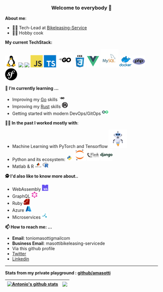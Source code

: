 ### <p align="center"> Welcome to everybody 👋 </p>

**About me**:
- 👨‍💻 Tech-Lead	at [Bikeleasing-Service](https://bikeleasing.de) 
- 👨‍🍳 Hobby cook 

**My current TechStack:**  

<code><img height="40" src="https://github.com/github/explore/blob/313e86ea40e1dc66bb2cf5fdfb44ff4f1dfc810e/topics/linux/linux.png"></code>
<code><img height="40" src="https://camo.githubusercontent.com/fbfcb9e3dc648adc93bef37c718db16c52f617ad055a26de6dc3c21865c3321d/68747470733a2f2f7777772e766563746f726c6f676f2e7a6f6e652f6c6f676f732f6769742d73636d2f6769742d73636d2d69636f6e2e737667"></code>
<code><img height="40" src="https://avatars.githubusercontent.com/u/41077760?s=200&v=4"></code>
<code><img height="40" src="https://raw.githubusercontent.com/github/explore/80688e429a7d4ef2fca1e82350fe8e3517d3494d/topics/javascript/javascript.png"></code>
<code><img height="40" src="https://raw.githubusercontent.com/github/explore/80688e429a7d4ef2fca1e82350fe8e3517d3494d/topics/typescript/typescript.png"></code>
<code><img height="50" src="https://github.com/github/explore/blob/b3ce199648971bf81452dfd7794624b20757ab94/topics/go/go.png"></code>
<code><img height="40" src="https://github.com/github/explore/blob/313e86ea40e1dc66bb2cf5fdfb44ff4f1dfc810e/topics/css/css.png"></code>
<code><img height="40" src="https://github.com/github/explore/blob/313e86ea40e1dc66bb2cf5fdfb44ff4f1dfc810e/topics/vue/vue.png"></code>
<code><img height="60" src="https://github.com/github/explore/blob/313e86ea40e1dc66bb2cf5fdfb44ff4f1dfc810e/topics/mysql/mysql.png"></code>
<code><img height="40" src="https://github.com/github/explore/blob/313e86ea40e1dc66bb2cf5fdfb44ff4f1dfc810e/topics/docker/docker.png"></code>
<code><img height="40" src="https://github.com/github/explore/blob/313e86ea40e1dc66bb2cf5fdfb44ff4f1dfc810e/topics/php/php.png"></code>
<code><img height="40" src="https://github.com/github/explore/blob/313e86ea40e1dc66bb2cf5fdfb44ff4f1dfc810e/topics/symfony/symfony.png"></code>

**🌱 I’m currently learning ...**
- Improving my [Go](https://github.com/golang) skills <img height="20" src="https://github.com/github/explore/blob/313e86ea40e1dc66bb2cf5fdfb44ff4f1dfc810e/topics/go/go.png">
- Improving my [Rust](https://github.com/rust-lang) skills <img width="20" src="https://github.com/github/explore/blob/313e86ea40e1dc66bb2cf5fdfb44ff4f1dfc810e/topics/rust/rust.png">
- Getting started with modern DevOps/GitOps <code><img height="20" src="https://github.com/github/explore/blob/313e86ea40e1dc66bb2cf5fdfb44ff4f1dfc810e/topics/devops/devops.png"></code>  

**👨‍💼 In the past I worked mostly with**:
- Machine Learning with PyTorch and Tensorflow <code><img height="60" src="https://github.com/github/explore/blob/313e86ea40e1dc66bb2cf5fdfb44ff4f1dfc810e/topics/ai/ai.png"></code>
- Python and its ecosystem: <code><img height="20" src="https://github.com/github/explore/blob/313e86ea40e1dc66bb2cf5fdfb44ff4f1dfc810e/topics/python/python.png"></code>
<code><img height="40" src="https://github.com/github/explore/blob/313e86ea40e1dc66bb2cf5fdfb44ff4f1dfc810e/topics/jupyter-notebook/jupyter-notebook.png"></code> 
<code><img height="40" src="https://github.com/github/explore/blob/313e86ea40e1dc66bb2cf5fdfb44ff4f1dfc810e/topics/flask/flask.png"></code> 
<code><img height="40" src="https://github.com/github/explore/blob/313e86ea40e1dc66bb2cf5fdfb44ff4f1dfc810e/topics/django/django.png"></code> 
- Matlab & R <code><img height="20" src="https://github.com/github/explore/blob/313e86ea40e1dc66bb2cf5fdfb44ff4f1dfc810e/topics/matlab/matlab.png"></code> <code><img height="20" src="https://github.com/github/explore/blob/313e86ea40e1dc66bb2cf5fdfb44ff4f1dfc810e/topics/r/r.png"></code> 
  
**🕵️‍ I'd also like to know more about..**
- WebAssembly <code><img width="20px" src="https://github.com/github/explore/blob/313e86ea40e1dc66bb2cf5fdfb44ff4f1dfc810e/topics/web-assembly/web-assembly.png"></code>
- GraphQL <code><img height="20" src="https://raw.githubusercontent.com/github/explore/5c058a388828bb5fde0bcafd4bc867b5bb3f26f3/topics/graphql/graphql.png"></code>
- Ruby <code><img height="20" src="https://github.com/github/explore/blob/313e86ea40e1dc66bb2cf5fdfb44ff4f1dfc810e/topics/ruby/ruby.png"></code>
- Azure <code><img height="20" src="https://github.com/github/explore/blob/313e86ea40e1dc66bb2cf5fdfb44ff4f1dfc810e/topics/azure/azure.png"></code>
- Microservices <code><img height="20" src="https://github.com/github/explore/blob/313e86ea40e1dc66bb2cf5fdfb44ff4f1dfc810e/topics/moleculer/moleculer.png"></code>

**📫 How to reach me: ...**
  - **Email**: toniomasotti<at>gmail<dot>com
  - **Business Email**: masotti<at>bikeleasing-service<dot>de
  - Via this github profile
  - [Twitter](https://twitter.com/amasotti3)
  - [Linkedin](https://www.linkedin.com/in/antonio-masotti-438138205/)

---
**Stats from my private playground : [github/amasotti](https://github.com/amasotti)**

| <a href="https://github.com/amasotti/github-readme-stats"><img align="center" src="https://github-readme-stats.vercel.app/api?username=amasotti&show_icons=true&include_all_commits=true&theme=buefy&hide_border=true" alt="Antonio's github stats" /></a> | <a href="https://github.com/amasotti/github-readme-stats"><img align="center" src="https://github-readme-stats.vercel.app/api/top-langs/?username=amasotti&layout=compact&theme=buefy&hide_border=true" /></a> |
| ------------- | ------------- |
